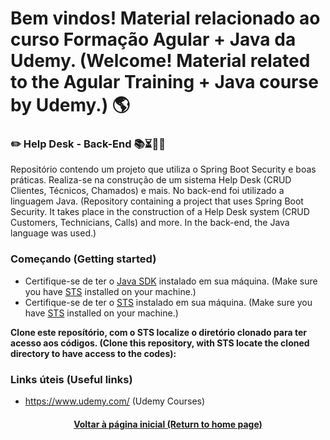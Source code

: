 # Bem vindos! Material relacionado ao curso Formação Agular + Java da Udemy. (Welcome! Material related to the Agular Training + Java course by Udemy.) 🌎

### ✏️ Help Desk - Back-End 📚⏳🤔😉

Repositório contendo um projeto que utiliza o Spring Boot Security e boas práticas. Realiza-se na construção de um sistema Help Desk (CRUD Clientes, Técnicos, Chamados) e mais. No back-end foi utilizado a linguagem Java. (Repository containing a project that uses Spring Boot Security. It takes place in the construction of a Help Desk system (CRUD Customers, Technicians, Calls) and more. In the back-end, the Java language was used.)

### Começando (Getting started)

- Certifique-se de ter o [Java SDK](https://www.oracle.com/java/technologies/downloads/) instalado em sua máquina. (Make sure you have [STS](https://spring.io/tools) installed on your machine.)
- Certifique-se de ter o [STS](https://spring.io/tools) instalado em sua máquina. (Make sure you have [STS](https://spring.io/tools) installed on your machine.)

**Clone este reposítório, com o STS localize o diretório clonado para ter acesso aos códigos. (Clone this repository, with STS locate the cloned directory to have access to the codes):**

### Links úteis (Useful links)
+ https://www.udemy.com/ (Udemy Courses)

<h4 align="center"><a href="https://github.com/luciano-da-cruz-jr">Voltar à página inicial (Return to home page)</a></h4>
